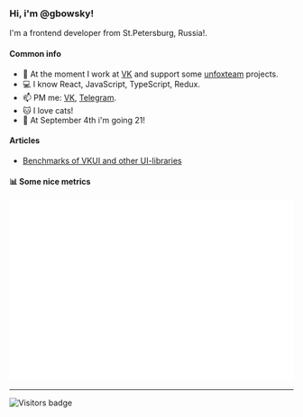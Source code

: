 ### Hi, i'm @gbowsky!
I'm a frontend developer from St.Petersburg, Russia!.
#### Common info 
- 📱  At the moment I work at [VK](https://github.com/VKCOM/) and support some [unfoxteam](https://unfox.team) projects.
- 💻  I know React, JavaScript, TypeScript, Redux.
- 📫  PM me: [VK](https://vk.com/uwu), [Telegram](https://t.me/gbowsky).
- 🐱  I love cats!
- 🍕  At September 4th i'm going 21!
#### Articles
- [Benchmarks of VKUI and other UI-libraries](https://habr.com/ru/company/vk/blog/558996/)
#### 📊 Some nice metrics
![Metrics](https://github.com/gbowsky/gbowsky/blob/master/github-metrics.svg)

---

![Visitors badge](http://visitor-badge-reloaded.herokuapp.com/badge?page_id=gbowsky)
